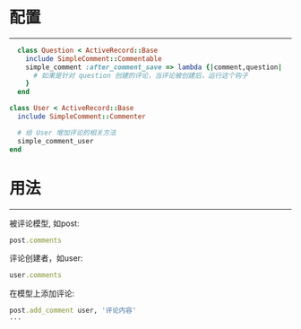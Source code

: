配置
=========
---------

```ruby
  class Question < ActiveRecord::Base
    include SimpleComment::Commentable
    simple_comment :after_comment_save => lambda {|comment,question|
      # 如果是针对 question 创建的评论，当评论被创建后，运行这个钩子
    }
  end
```

```ruby
class User < ActiveRecord::Base
  include SimpleComment::Commenter

  # 给 User 增加评论的相关方法
  simple_comment_user
end
```

用法
========
--------

被评论模型, 如post:
```ruby
post.comments
```
评论创建者，如user:
```ruby
user.comments
```
在模型上添加评论:
```ruby
post.add_comment user, '评论内容'
···
